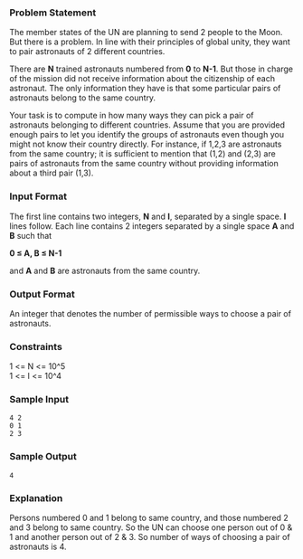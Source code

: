 ### Problem Statement

The member states of the UN are planning to send 2 people to the Moon. But there is a problem. In line with their principles of global unity, they want to pair astronauts of 2 different countries.

There are **N** trained astronauts numbered from **0** to **N-1**. But those in charge of the mission did not receive information about the citizenship of each astronaut. The only information they have is that some particular pairs of astronauts belong to the same country.

Your task is to compute in how many ways they can pick a pair of astronauts belonging to different countries. Assume that you are provided enough pairs to let you identify the groups of astronauts even though you might not know their country directly. For instance, if 1,2,3 are astronauts from the same country; it is sufficient to mention that (1,2) and (2,3) are pairs of astronauts from the same country without providing information about a third pair (1,3). 

### Input Format

The first line contains two integers, **N** and **I**, separated by a single space. **I** lines follow. Each line contains 2 integers separated by a single space **A** and **B** such that

**0 ≤ A, B ≤ N-1**

and **A** and **B** are astronauts from the same country.

### Output Format

An integer that denotes the number of permissible ways to choose a pair of astronauts.

### Constraints

1 <= N <= 10^5 <br/>
1 <= I <= 10^4 <br/>

### Sample Input

```
4 2
0 1
2 3
```

### Sample Output

```
4
```

### Explanation

Persons numbered 0 and 1 belong to same country, and those numbered 2 and 3 belong to same country. So the UN can choose one person out of 0 & 1 and another person out of 2 & 3. So number of ways of choosing a pair of astronauts is 4.

